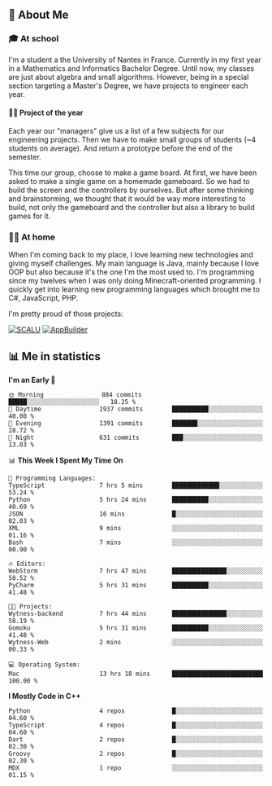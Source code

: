 ## 👀 About Me

### 🎓 At school

I'm a student a the University of Nantes in France. Currently in my first year in a Mathematics and Informatics Bachelor Degree. Until now, my classes are just about algebra and small algorithms. However, being in a special section targeting a Master's Degree, we have projects to engineer each year. 

#### 🔧🔬 Project of the year

Each year our "managers" give us a list of a few subjects for our engineering projects. Then we have to make small groups of students (~4 students on average). And return a prototype before the end of the semester.

This time our group, choose to make a game board. At first, we have been asked to make a single game on a homemade gameboard. So we had to build the screen and the controllers by ourselves. 
But after some thinking and brainstorming, we thought that it would be way more interesting to build, not only the gameboard and the controller but also a library to build games for it.

### 👨‍💻 At home

When I'm coming back to my place, I love learning new technologies and giving myself challenges. My main language is Java, mainly because I love OOP but also because it's the one I'm the most used to. I'm programming since my twelves when I was only doing Minecraft-oriented programming.  I quickly get into learning new programming languages which brought me to C#, JavaScript, PHP. 

I'm pretty proud of those projects:

[![SCALU](https://github-readme-stats.vercel.app/api/pin?username=renardfute&repo=SCALU)](https://github.com/renardfute/scalu)
[![AppBuilder](https://github-readme-stats.vercel.app/api/pin?username=pulsedev2&repo=AppBuilder)](https://github.com/pulsedev2/AppBuilder)

## 📊 Me in statistics
<!--START_SECTION:waka-->
**I'm an Early 🐤** 

```text
🌞 Morning                884 commits         █████░░░░░░░░░░░░░░░░░░░░   18.25 % 
🌆 Daytime                1937 commits        ██████████░░░░░░░░░░░░░░░   40.00 % 
🌃 Evening                1391 commits        ███████░░░░░░░░░░░░░░░░░░   28.72 % 
🌙 Night                  631 commits         ███░░░░░░░░░░░░░░░░░░░░░░   13.03 % 
```


📊 **This Week I Spent My Time On** 

```text
💬 Programming Languages: 
TypeScript               7 hrs 5 mins        █████████████░░░░░░░░░░░░   53.24 % 
Python                   5 hrs 24 mins       ██████████░░░░░░░░░░░░░░░   40.69 % 
JSON                     16 mins             █░░░░░░░░░░░░░░░░░░░░░░░░   02.03 % 
XML                      9 mins              ░░░░░░░░░░░░░░░░░░░░░░░░░   01.16 % 
Bash                     7 mins              ░░░░░░░░░░░░░░░░░░░░░░░░░   00.90 % 

🔥 Editors: 
WebStorm                 7 hrs 47 mins       ███████████████░░░░░░░░░░   58.52 % 
PyCharm                  5 hrs 31 mins       ██████████░░░░░░░░░░░░░░░   41.48 % 

🐱‍💻 Projects: 
Wytness-backend          7 hrs 44 mins       ███████████████░░░░░░░░░░   58.19 % 
Gomoku                   5 hrs 31 mins       ██████████░░░░░░░░░░░░░░░   41.48 % 
Wytness-Web              2 mins              ░░░░░░░░░░░░░░░░░░░░░░░░░   00.33 % 

💻 Operating System: 
Mac                      13 hrs 18 mins      █████████████████████████   100.00 % 
```

**I Mostly Code in C++** 

```text
Python                   4 repos             █░░░░░░░░░░░░░░░░░░░░░░░░   04.60 % 
TypeScript               4 repos             █░░░░░░░░░░░░░░░░░░░░░░░░   04.60 % 
Dart                     2 repos             █░░░░░░░░░░░░░░░░░░░░░░░░   02.30 % 
Groovy                   2 repos             █░░░░░░░░░░░░░░░░░░░░░░░░   02.30 % 
MDX                      1 repo              ░░░░░░░░░░░░░░░░░░░░░░░░░   01.15 % 
```




<!--END_SECTION:waka-->
